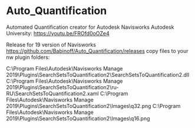 # Auto_Quantification
Automated Quantification creator for Autodesk Navisworks
Autodesk University: https://youtu.be/FROfd0oOZe4

Release for 19 version of Navisworks https://github.com/Babinoff/Auto_Quantification/releases copy files to your nw plugin folders:

C:\Program Files\Autodesk\Navisworks Manage 2019\Plugins\SearchSetsToQuantification2\SearchSetsToQuantification2.dll
C:\Program Files\Autodesk\Navisworks Manage 2019\Plugins\SearchSetsToQuantification2\ru-RU\SearchSetsToQuantification2.xaml
C:\Program Files\Autodesk\Navisworks Manage 2019\Plugins\SearchSetsToQuantification2\Images\q32.png
C:\Program Files\Autodesk\Navisworks Manage 2019\Plugins\SearchSetsToQuantification2\Images\q16.png
